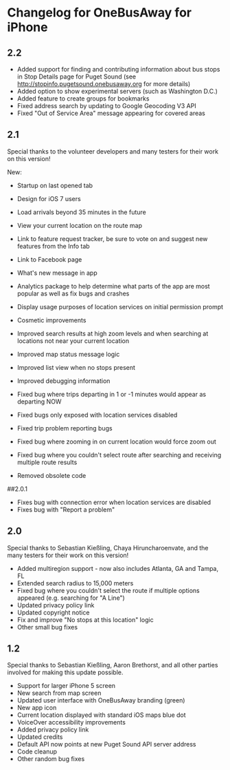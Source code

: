 # Changelog for OneBusAway for iPhone

## 2.2

* Added support for finding and contributing information about bus stops in Stop Details page for Puget Sound (see http://stopinfo.pugetsound.onebusaway.org for more details)
* Added option to show experimental servers (such as Washington D.C.)
* Added feature to create groups for bookmarks
* Fixed address search by updating to Google Geocoding V3 API
* Fixed "Out of Service Area" message appearing for covered areas

## 2.1

Special thanks to the volunteer developers and many testers for their work on this version!

New:
* Startup on last opened tab
* Design for iOS 7 users
* Load arrivals beyond 35 minutes in the future
* View your current location on the route map
* Link to feature request tracker, be sure to vote on and suggest new features from the Info tab
* Link to Facebook page
* What's new message in app
* Analytics package to help determine what parts of the app are most popular as well as fix bugs and crashes
* Display usage purposes of location services on initial permission prompt

* Cosmetic improvements
* Improved search results at high zoom levels and when searching at locations not near your current location
* Improved map status message logic
* Improved list view when no stops present
* Improved debugging information
* Fixed bug where trips departing in 1 or -1 minutes would appear as departing NOW
* Fixed bugs only exposed with location services disabled
* Fixed trip problem reporting bugs
* Fixed bug where zooming in on current location would force zoom out
* Fixed bug where you couldn't select route after searching and receiving multiple route results
* Removed obsolete code

##2.0.1

* Fixes bug with connection error when location services are disabled 
* Fixes bug with "Report a problem"

## 2.0

Special thanks to Sebastian Kießling, Chaya Hiruncharoenvate, and the many testers for their work on this version!

* Added multiregion support - now also includes Atlanta, GA and Tampa, FL
* Extended search radius to 15,000 meters
* Fixed bug where you couldn't select the route if multiple options appeared (e.g. searching for "A Line")
* Updated privacy policy link
* Updated copyright notice
* Fix and improve "No stops at this location" logic
* Other small bug fixes

## 1.2

Special thanks to Sebastian Kießling, Aaron Brethorst, and all other parties involved for making this update possible. 

* Support for larger iPhone 5 screen
* New search from map screen
* Updated user interface with OneBusAway branding (green)
* New app icon
* Current location displayed with standard iOS maps blue dot
* VoiceOver accessibility improvements
* Added privacy policy link
* Updated credits
* Default API now points at new Puget Sound API server address
* Code cleanup
* Other random bug fixes
